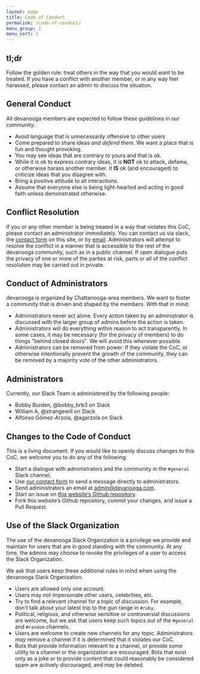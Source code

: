 ```yaml
---
layout: page
title: Code of Conduct
permalink: /code-of-conduct/
menu_group: 2
menu_sort: 1
---
```


## tl;dr
Follow the golden rule: treat others in the way that you would want to be treated. If you have a conflict with another member, or in any way feel harassed, please contact an admin to discuss the situation.

## General Conduct
All devanooga members are expected to follow these guidelines in our community:

- Avoid language that is unnecessarily offensive to other users
- Come prepared to share ideas _and defend them_. We want a place that is fun and thought provoking.
- You may see ideas that are contrary to yours and that is ok.
- While it is ok to express contrary ideas, it is **NOT** ok to attack, defame, or otherwise harass another member. It **IS** ok (and encouraged) to criticize ideas that you disagree with.
- Bring a positive attitude to all interactions.
- Assume that everyone else is being light-hearted and acting in good faith unless demonstrated otherwise.

## Conflict Resolution
If you or any other member is being treated in a way that violates this CoC, please contact an administrator immediately. You can contact us via slack, the [contact form](/contact/) on this site, or by [email](mailto:admin@devanooga.com).
Administrators will attempt to resolve the conflict in a manner that is accessible to the rest of the devanooga community, such as in a public channel. If open dialogue puts the privacy of one or more of the parties at risk, parts or all of the conflict resolution may be carried out in private.

## Conduct of Administrators
devanooga is organized by Chattanooga-area members. We want to foster a community that is driven and shaped by the members. With that in mind:

- Administrators never act alone. Every action taken by an administrator is discussed with the larger group of admins before the action is taken.
- Administrators will do everything within reason to act transparently. In some cases, it may be necessary (for the privacy of members) to do things "behind closed doors". We will avoid this whenever possible.
- Administrators can be removed from power. If they violate the CoC, or otherwise intentionally prevent the growth of the community, they can be removed by a majority vote of the other administrators.

## Administrators
Currently, our Slack Team is administered by the following people:
- Bobby Burden, @bobby_brb3 on Slack
- William A, @strangewill on Slack
- Alfonso Gómez-Arzola, @agarzola on Slack

## Changes to the Code of Conduct
This is a living document. If you would like to openly discuss changes to this CoC, we welcome you to do any of the following:
- Start a dialogue with administrators and the community in the `#general` Slack channel.
- Use [our contact form](/contact) to send a message directly to administrators.
- Send administrators an email at <admin@devanooga.com>.
- Start an issue on [this website’s Github repository](https://github.com/devanooga/devanooga.github.io).
- Fork this website’s Github repository, commit your changes, and issue a Pull Request.

## Use of the Slack Organization
The use of the devanooga Slack Organization is a privilege we provide and maintain for users that are in good standing with the community. At any time, the admins may choose to revoke the privileges of a user to access the Slack Organization.

We ask that users keep these additional rules in mind when using the devanooga Slack Organization.

- Users are allowed only one account.
- Users may not impersonate other users, celebrities, etc.
- Try to find a relevant channel for a topic of discussion. For example, don't talk about your latest trip to the gun range in `#ruby`.
- Political, religious, and otherwise sensitive or controversial discussions are welcome, but we ask that users keep such topics out of the `#general` and `#random` channels.
- Users are welcome to create new channels for any topic. Administrators _may_ remove a channel if it is determined that it violates our CoC.
- Bots that provide information relevant to a channel, or provide some utility to a channel or the organization are encouraged. Bots that exist only as a joke or to provide content that could reasonably be considered spam are actively discouraged, and may be deleted.
